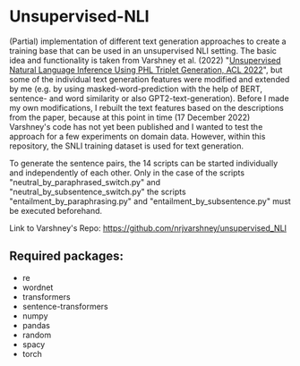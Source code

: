 # Unsupervised-NLI

(Partial) implementation of different text generation approaches to create a training base that can be used in an unsupervised NLI setting. The basic idea and functionality is taken from Varshney et al. (2022) "[Unsupervised Natural Language Inference Using PHL Triplet Generation, ACL 2022](https://arxiv.org/abs/2110.08438)", but some of the individual text generation features were modified and extended by me (e.g. by using masked-word-prediction with the help of BERT, sentence- and word similarity or also GPT2-text-generation). Before I made my own modifications, I rebuilt the text features based on the descriptions from the paper, because at this point in time (17 December 2022) Varshney's code has not yet been published and I wanted to test the approach for a few experiments on domain data. However, within this repository, the SNLI training dataset is used for text generation.

To generate the sentence pairs, the 14 scripts can be started individually and independently of each other. Only in the case of the scripts "neutral_by_paraphrased_switch.py" and "neutral_by_subsentence_switch.py" the scripts "entailment_by_paraphrasing.py" and "entailment_by_subsentence.py" must be executed beforehand.

Link to Varshney's Repo: https://github.com/nrjvarshney/unsupervised_NLI

## Required packages:
- re
- wordnet
- transformers
- sentence-transformers
- numpy
- pandas
- random
- spacy
- torch
